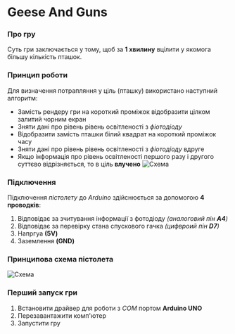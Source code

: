 # Geese And Guns
### Про гру
Суть гри заключається у тому, щоб за **1 хвилину** вцілити у якомога більшу кількість пташок.
### Принцип роботи
Для визначення потрапляння у ціль (пташку) використано наступний алгоритм:
* Замість рендеру гри на короткий проміжок відобразити цілком залитий чорним екран
* Зняти дані про рівень рівень освітленості з *фіотодіоду*
* Відобразити замість пташки білий квадрат на короткий проміжок часу
* Зняти дані про рівень рівень освітленості з *фіотодіоду* вдруге
* Якщо інформація про рівень освітленості першого разу і другого суттєво відрізняється, то в ціль **влучено**
![Схема](https://raw.githubusercontent.com/potterua/GeeseAndGuns/master/chart.png)
### Підключення
Підключення *пістолету* до *Arduino* здійснюється за допомогою **4 проводків**:
1. Відповідає за зчитування інформації з фотодіоду *(аналоговий пін **A4**)*
2. Відповідає за  перевірку стана спускового гачка *(цифвроий пін **D7**)*
3. Напргуа **(5V)**
4. Заземлення **(GND)**
### Принципова схема пістолета
![Схема](https://github.com/potterua/GeeseAndGuns/raw/master/scheme.png)
### Перший запуск гри
1. Встановити драйвер для роботи з *COM* портом **Arduino UNO**
2. Перезавантажити комп'ютер
3. Запустити гру
